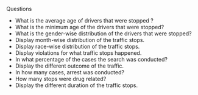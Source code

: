Questions

- What is the average age of drivers that were stopped ?
- What is the minimum age of the drivers that were stopped?
- What is the gender-wise distribution of the drivers that were stopped?
- Display month-wise distribution of the traffic stops.
- Display race-wise distribution of the traffic stops.
- Display violations for what traffic stops happened.
- In what percentage of the cases the search was conducted?
- Display the different outcome of the traffic.
- In how many cases, arrest was conducted?
- How many stops were drug related?
- Display the different duration of the traffic stops. 


